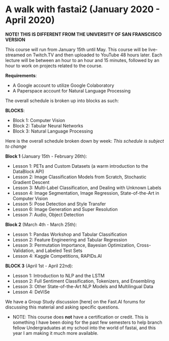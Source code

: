 # A walk with fastai2 (January 2020 - April 2020)
**NOTE! THIS IS DIFFERENT FROM THE UNIVERSITY OF SAN FRANSCISCO VERSION** 

This course will run from January 15th until May. This course will be live-streamed on Twitch.TV and then uploaded to YouTube 48 hours later. Each lecture will be between an hour to an hour and 15 minutes, followed by an hour to work on projects related to the course. 

**Requirements**:
* A Google account to utilize Google Colaboratory
* A Paperspace account for Natural Language Processing

The overall schedule is broken up into blocks as such:

**BLOCKS**:
* Block 1: Computer Vision
* Block 2: Tabular Neural Networks
* Block 3: Natural Language Processing

Here is the overall schedule broken down by week:
*This schedule is subject to change*

**Block 1** (January 15th - February 26th):
* Lesson 1: PETs and Custom Datasets (a warm introduction to the DataBlock API)
* Lesson 2: Image Classification Models from Scratch, Stochastic Gradient Descent
* Lesson 3: Multi-Label Classification, and Dealing with Unknown Labels
* Lesson 4: Image Segmentation, Image Regression, State-of-the-Art in Computer Vision
* Lesson 5: Pose Detection and Style Transfer
* Lesson 6: Image Generation and Super Resolution
* Lesson 7: Audio, Object Detection

**Block 2** (March 4th - March 25th):
* Lesson 1: Pandas Workshop and Tabular Classification
* Lesson 2: Feature Engineering and Tabular Regression
* Lesson 3: Permutation Importance, Bayesian Optimization, Cross-Validation, and Labeled Test Sets
* Lesson 4: Kaggle Competitions, RAPIDs.AI

**BLOCK 3** (April 1st - April 22nd):
* Lesson 1: Introduction to NLP and the LSTM
* Lesson 2: Full Sentiment Classification, Tokenizers, and Ensembling
* Lesson 3: Other State-of-the-Art NLP Models and Multilingual Data
* Lesson 4: DeViSe

We have a Group Study discussion [here] on the Fast.AI forums for discussing this material and asking specific questions.

* NOTE: This course does **not** have a certification or credit. This is something I have been doing for the past few semesters to help branch fellow Undergraduates at my school into the world of fastai, and this year I am making it much more available. 
